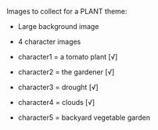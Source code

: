 Images to collect for a PLANT theme:

* Large background image
* 4 character images

* character1 = a tomato plant [√]
* character2 = the gardener [√]
* character3 = drought [√]
* character4 = clouds [√]
* character5 = backyard vegetable garden

